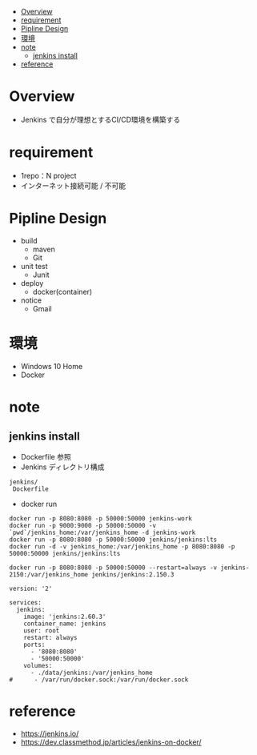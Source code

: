 - [Overview](#overview)
- [requirement](#requirement)
- [Pipline Design](#pipline-design)
- [環境](#%e7%92%b0%e5%a2%83)
- [note](#note)
  - [jenkins install](#jenkins-install)
- [reference](#reference)

# Overview
- Jenkins で自分が理想とするCI/CD環境を構築する
  
# requirement
- 1repo：N project
- インターネット接続可能 / 不可能

# Pipline Design
- build
  - maven
  - Git
- unit test
  - Junit 
- deploy
  - docker(container)
- notice
  - Gmail

# 環境
- Windows 10 Home
- Docker

# note
## jenkins install
- Dockerfile 参照
- Jenkins ディレクトリ構成
```
jenkins/
 Dockerfile
```
- docker run
```
docker run -p 8080:8080 -p 50000:50000 jenkins-work
docker run -p 9000:9000 -p 50000:50000 -v `pwd`/jenkins_home:/var/jenkins_home -d jenkins-work
docker run -p 8080:8080 -p 50000:50000 jenkins/jenkins:lts
docker run -d -v jenkins_home:/var/jenkins_home -p 8080:8080 -p 50000:50000 jenkins/jenkins:lts

docker run -p 8080:8080 -p 50000:50000 --restart=always -v jenkins-2150:/var/jenkins_home jenkins/jenkins:2.150.3
```


```docker-compose
version: '2'

services:
  jenkins:
    image: 'jenkins:2.60.3'
    container_name: jenkins
    user: root
    restart: always
    ports:
      - '8080:8080'
      - '50000:50000'
    volumes:
      - ./data/jenkins:/var/jenkins_home
#      - /var/run/docker.sock:/var/run/docker.sock
```

# reference
- https://jenkins.io/
- https://dev.classmethod.jp/articles/jenkins-on-docker/
